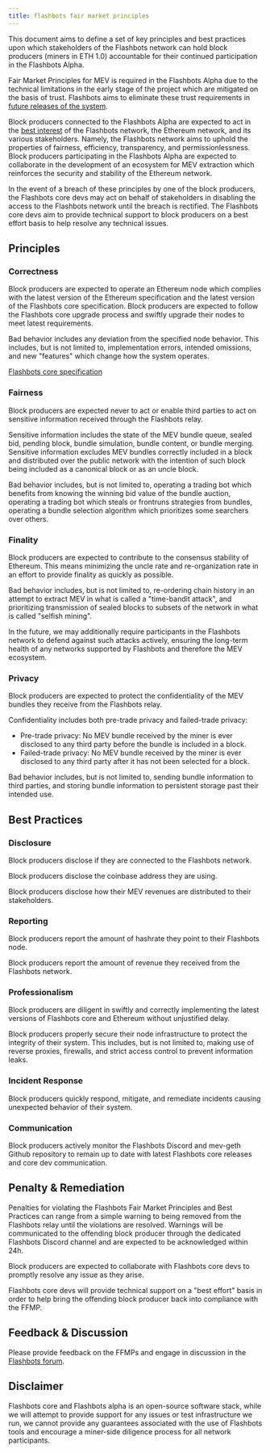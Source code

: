 ```yaml
---
title: flashbots fair market principles
---
```


This document aims to define a set of key principles and best practices upon which stakeholders of the Flashbots network can hold block producers (miners in ETH 1.0) accountable for their continued participation in the Flashbots Alpha.

Fair Market Principles for MEV is required in the Flashbots Alpha due to the technical limitations in the early stage of the project which are mitigated on the basis of trust. Flashbots aims to eliminate these trust requirements in [future releases of the system](https://ethresear.ch/t/flashbots-frontrunning-the-mev-crisis/8251).

Block producers connected to the Flashbots Alpha are expected to act in the [best interest](https://www.investopedia.com/what-is-the-sec-s-regulation-bi-best-interest-rule-4689542) of the Flashbots network, the Ethereum network, and its various stakeholders. Namely, the Flashbots network aims to uphold the properties of fairness, efficiency, transparency, and permissionlessness. Block producers participating in the Flashbots Alpha are expected to collaborate in the development of an ecosystem for MEV extraction which reinforces the security and stability of the Ethereum network.

In the event of a breach of these principles by one of the block producers, the Flashbots core devs may act on behalf of stakeholders in disabling the access to the Flashbots network until the breach is rectified. The Flashbots core devs aim to provide technical support to block producers on a best effort basis to help resolve any technical issues.


## Principles

### Correctness

Block producers are expected to operate an Ethereum node which complies with the latest version of the Ethereum specification and the latest version of the Flashbots core specification. Block producers are expected to follow the Flashbots core upgrade process and swiftly upgrade their nodes to meet latest requirements.

Bad behavior includes any deviation from the specified node behavior. This includes, but is not limited to, implementation errors, intended omissions, and new "features" which change how the system operates.

[Flashbots core specification](../mev-geth-spec/v02.md)

### Fairness

Block producers are expected never to act or enable third parties to act on sensitive information received through the Flashbots relay.

Sensitive information includes the state of the MEV bundle queue, sealed bid, pending block, bundle simulation, bundle content, or bundle merging. Sensitive information excludes MEV bundles correctly included in a block and distributed over the public network with the intention of such block being included as a canonical block or as an uncle block.

Bad behavior includes, but is not limited to, operating a trading bot which benefits from knowing the winning bid value of the bundle auction, operating a trading bot which steals or frontruns strategies from bundles, operating a bundle selection algorithm which prioritizes some searchers over others.

### Finality

Block producers are expected to contribute to the consensus stability of Ethereum. This means minimizing the uncle rate and re-organization rate in an effort to provide finality as quickly as possible.

Bad behavior includes, but is not limited to, re-ordering chain history in an attempt to extract MEV in what is called a "time-bandit attack", and prioritizing transmission of sealed blocks to subsets of the network in what is called "selfish mining".

In the future, we may additionally require participants in the Flashbots network to defend against such attacks actively, ensuring the long-term health of any networks supported by Flashbots and therefore the MEV ecosystem.

### Privacy

Block producers are expected to protect the confidentiality of the MEV bundles they receive from the Flashbots relay.

Confidentiality includes both pre-trade privacy and failed-trade privacy:
- Pre-trade privacy: No MEV bundle received by the miner is ever disclosed to any third party before the bundle is included in a block.
- Failed-trade privacy: No MEV bundle received by the miner is ever disclosed to any third party after it has not been selected for a block.

Bad behavior includes, but is not limited to, sending bundle information to third parties, and storing bundle information to persistent storage past their intended use.

## Best Practices

### Disclosure

Block producers disclose if they are connected to the Flashbots network.

Block producers disclose the coinbase address they are using.

Block producers disclose how their MEV revenues are distributed to their stakeholders.

### Reporting

Block producers report the amount of hashrate they point to their Flashbots node.

Block producers report the amount of revenue they received from the Flashbots network.

### Professionalism

Block producers are diligent in swiftly and correctly implementing the latest versions of Flashbots core and Ethereum without unjustified delay.

Block producers properly secure their node infrastructure to protect the integrity of their system. This includes, but is not limited to, making use of reverse proxies, firewalls, and strict access control to prevent information leaks.

### Incident Response

Block producers quickly respond, mitigate, and remediate incidents causing unexpected behavior of their system.

### Communication

Block producers actively monitor the Flashbots Discord and mev-geth Github repository to remain up to date with latest Flashbots core releases and core dev communication.

## Penalty & Remediation

Penalties for violating the Flashbots Fair Market Principles and Best Practices can range from a simple warning to being removed from the Flashbots relay until the violations are resolved.
Warnings will be communicated to the offending block producer through the dedicated Flashbots Discord channel and are expected to be acknowledged within 24h.

Block producers are expected to collaborate with Flashbots core devs to promptly resolve any issue as they arise.

Flashbots core devs will provide technical support on a "best effort" basis in order to help bring the offending block producer back into compliance with the FFMP.

## Feedback & Discussion

Please provide feedback on the FFMPs and engage in discussion in the [Flashbots forum](https://github.com/flashbots/pm/discussions/65).

## Disclaimer

Flashbots core and Flashbots alpha is an open-source software stack, while we will attempt to provide support for any issues or test infrastructure we run, we cannot provide any guarantees associated with the use of Flashbots tools and encourage a miner-side diligence process for all network participants.

